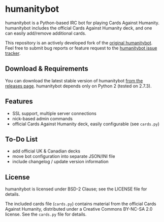 
humanitybot
===========

humanitybot is a Python-based IRC bot for playing Cards Against Humanity.  humanitybot includes the official Cards Against Humanity deck, and one can easily add/remove additional cards.

This repository is an actively developed fork of the [original humanitybot](https://github.com/SuperMatt/humanitybot).  Feel free to submit bug reports or feature request to the [humanitybot issue tracker](https://github.com/Breakthrough/humanitybot/issues).


Download & Requirements
---------------------------

You can download the latest stable version of humanitybot [from the releases page](https://github.com/Breakthrough/humanitybot/releases).  humanitybot depends only on Python 2 (tested on 2.7.3).


Features
-------------

 - SSL support, multiple server connections
 - nick-based admin commands
 - official Cards Against Humanity deck, easily configurable (see `cards.py`)


To-Do List
-------------

 - add official UK & Canadian decks
 - move bot configuration into separate JSON/INI file
 - include changelog / update version information


License
-------------

humanitybot is licensed under BSD-2 Clause; see the LICENSE file for details.

The included cards file (`cards.py`) contains material from the official Cards Against Humanity, distributed under a Creative Commons BY-NC-SA 2.0 license.  See the `cards.py` file for details.


